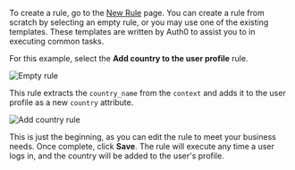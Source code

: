 To create a rule, go to the [New Rule](${uiURL}/#/rules/new) page. You can create a rule from scratch by selecting an empty rule, or you may use one of the existing templates. These templates are written by Auth0 to assist you to in executing common tasks.

For this example, select the **Add country to the user profile** rule.

![Empty rule](/media/articles/rules/rule-choose-add-country-template.png)

This rule extracts the `country_name` from the `context` and adds it to the user profile as a new `country` attribute.

![Add country rule](/media/articles/rules/rule-create-add-country-country.png)

This is just the beginning, as you can edit the rule to meet your business needs. Once complete, click **Save**. The rule will execute any time a user logs in, and the country will be added to the user's profile.
